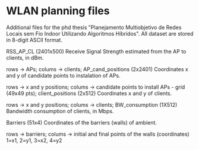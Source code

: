 # WLAN planning files
Additional files for the phd thesis "Planejamento Multiobjetivo de Redes Locais sem Fio Indoor Utilizando Algoritmos Híbridos". All dataset are stored in 8-digit ASCII format.

RSS_AP_CL (2401x500) Receive Signal Strength estimated from the AP to clients, in dBm.

rows -> APs; colums -> clients; AP_cand_positions (2x2401) Coordinates x and y of candidate points to instalation of APs.

rows -> x and y positions; colums -> candidate points to install APs - grid (49x49 pts); client_positions (2x512) Coordinates x and y of clients.

rows -> x and y positions; colums -> clients; BW_consumption (1X512) Bandwidth consumption of clients, in Mbps.

Barriers (51x4) Coordinates of the barriers (walls) of ambient.

rows -> barriers; colums -> initial and final points of the walls (coordinates) 1=x1, 2=y1, 3=x2, 4=y2
